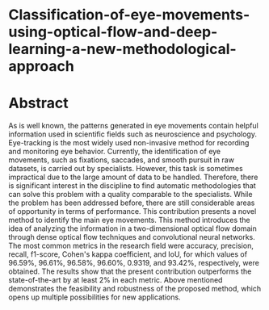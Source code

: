 # Classification-of-eye-movements-using-optical-flow-and-deep-learning-a-new-methodological-approach

# Abstract
As is well known, the patterns generated in eye movements contain helpful information used in scientific fields such as neuroscience and psychology. Eye-tracking is the most widely used non-invasive method for recording and monitoring eye behavior. Currently, the identification of eye movements, such as fixations, saccades, and smooth pursuit in raw datasets, is carried out by specialists. However, this task is sometimes impractical due to the large amount of data to be handled. Therefore, there is significant interest in the discipline to find automatic methodologies that can solve this problem with a quality comparable to the specialists. While the problem has been addressed before, there are still considerable areas of opportunity in terms of performance. This contribution presents a novel method to identify the main eye movements. This method introduces the idea of analyzing the information in a two-dimensional optical flow domain through dense optical flow techniques and convolutional neural networks. The most common metrics in the research field were accuracy, precision, recall, f1-score, Cohen's kappa coefficient, and IoU, for which values of 96.59\%, 96.61\%, 96.58\%, 96.60\%, 0.9319, and 93.42\%, respectively, were obtained. The results show that the present contribution outperforms the state-of-the-art by at least 2\% in each metric. Above mentioned demonstrates the feasibility and robustness of the proposed method, which opens up multiple possibilities for new applications.
